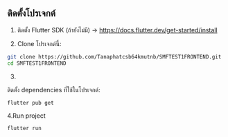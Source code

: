 ## ติดตั้งโปรเจกต์

1. ติดตั้ง Flutter SDK (ถ้ายังไม่มี) → https://docs.flutter.dev/get-started/install

2. Clone โปรเจกต์นี้:

```bash
git clone https://github.com/Tanaphatcsb64kmutnb/SMFTEST1FRONTEND.git
cd SMFTEST1FRONTEND
```



3.
ติดตั้ง dependencies ที่ใช้ในโปรเจกต์:
```bash
flutter pub get
```

4.Run project
```bash
flutter run
```